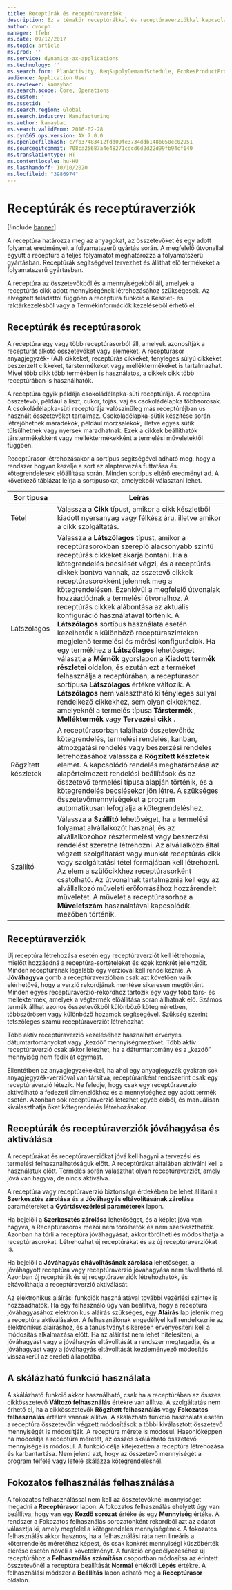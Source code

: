```yaml
---
title: Receptúrák és receptúraverziók
description: Ez a témakör receptúrákkal és receptúraverziókkal kapcsolatban tartalmaz tájékoztatást. A receptúra határozza meg az anyagokat, az összetevőket és egy adott folyamat eredményeit a folyamatszerű gyártás során. Receptúrák segítségével tervezhet és állíthat elő termékeket a folyamatszerű gyártásban.
author: cvocph
manager: tfehr
ms.date: 09/12/2017
ms.topic: article
ms.prod: ''
ms.service: dynamics-ax-applications
ms.technology: ''
ms.search.form: PlanActivity, ReqSupplyDemandSchedule, EcoResProductProdTypeFormulaNoActiveFormulaFormPart
audience: Application User
ms.reviewer: kamaybac
ms.search.scope: Core, Operations
ms.custom: ''
ms.assetid: ''
ms.search.region: Global
ms.search.industry: Manufacturing
ms.author: kamaybac
ms.search.validFrom: 2016-02-28
ms.dyn365.ops.version: AX 7.0.0
ms.openlocfilehash: c7fb37483412fdd09fe3734ddb148b050ec02951
ms.sourcegitcommit: 708ca25687a4e48271cdcd6d2d22d99fb94cf140
ms.translationtype: HT
ms.contentlocale: hu-HU
ms.lasthandoff: 10/10/2020
ms.locfileid: "3986974"
---
```

# <a name="formulas-and-formula-versions"></a>Receptúrák és receptúraverziók

[!include [banner](../includes/banner.md)]

A receptúra határozza meg az anyagokat, az összetevőket és egy adott folyamat eredményeit a folyamatszerű gyártás során. A megfelelő útvonallal együtt a receptúra a teljes folyamatot meghatározza a folyamatszerű gyártásban. Receptúrák segítségével tervezhet és állíthat elő termékeket a folyamatszerű gyártásban.

A receptúra az összetevőkből és a mennyiségekből áll, amelyek a receptúrás cikk adott mennyiségének létrehozásához szükségesek. Az elvégzett feladattól függően a receptúra funkció a Készlet- és raktárkezelésből vagy a Termékinformációk kezeléséből érhető el.

## <a name="formulas-and-formula-lines"></a>Receptúrák és receptúrasorok
A receptúra egy vagy több receptúrasorból áll, amelyek azonosítják a receptúrát alkotó összetevőket vagy elemeket. A receptúrasor anyagjegyzék- (AJ) cikkeket, receptúrás cikkeket, tényleges súlyú cikkeket, beszerzett cikkeket, társtermékeket vagy melléktermékeket is tartalmazhat. Mivel több cikk több termékben is használatos, a cikkek cikk több receptúrában is használhatók.

A receptúra egyik példája csokoládélapka-süti receptúrája. A receptúra összetevői, például a liszt, cukor, tojás, vaj és csokoládélapka többsorosak. A csokoládélapka-süti receptúrája valószínűleg más receptúréjban us használt összetevőket tartalmaz. Csokoládélapka-sütik készítése során létrejöhetnek maradékok, például morzsalékok, illetve egyes sütik túlsülhetnek vagy nyersek maradhatnak. Ezek a cikkek beállíthatók társtermékekként vagy melléktermékekként a termelési műveletektől függően.

Receptúrasor létrehozásakor a sortípus segítségével adható meg, hogy a rendszer hogyan kezelje a sort az alaptervezés futtatása és kötegrendelések előállítása során. Minden sortípus eltérő eredményt ad. A következő táblázat leírja a sortípusokat, amelyekből választani lehet. 

| Sor típusa     | Leírás  |
|---------------|--------------|
| Tétel          | Válassza a **Cikk** típust, amikor a cikk készletből kiadott nyersanyag vagy félkész áru, illetve amikor a cikk szolgáltatás. |
| Látszólagos       | Válassza a **Látszólagos** típust, amikor a receptúrasorokban szereplő alacsonyabb szintű receptúrás cikkeket akarja bontani. Ha a kötegrendelés becslését végzi, és a receptúrás cikkek bontva vannak, az sszetevő cikkek receptúrasorokként jelennek meg a kötegrendelésen. Ezenkívül a megfelelő útvonalak hozzáadódnak a termelési útvonalhoz. A receptúrás cikkek alábontása az aktuális konfiguráció használatával történik. A **Látszólagos** sortípus használata esetén kezelhetők a különböző receptúraszinteken megjelenő termelési és mérési konfigurációk. Ha egy termékhez a **Látszólagos** lehetőséget választja a **Mérnök** gyorslapon a **Kiadott termék részletei** oldalon, és ezután ezt a terméket felhasználja a receptúrában, a receptúrasor sortípusa **Látszólagos** értékre változik. A **Látszólagos** nem választható ki tényleges súllyal rendelkező cikkekhez, sem olyan cikkekhez, amelyeknél a termelés típusa **Társtermék** , **Melléktermék** vagy **Tervezési cikk** . |
| Rögzített készletek | A receptúrasorban található összetevőhöz kötegrendelés, termelési rendelés, kanban, átmozgatási rendelés vagy beszerzési rendelés létrehozásához válassza a **Rögzített készletek** elemet. A kapcsolódó rendelés meghatározása az alapértelmezett rendelési beállítások és az összetevő termelési típusa alapján történik, és a kötegrendelés becslésekor jön létre. A szükséges összetevőmennyiségeket a program automatikusan lefoglalja a kötegrendeléshez. |
| Szállító        | Válassza a **Szállító** lehetőséget, ha a termelési folyamat alvállalkozót használ, és az alvállalkozóhoz résztermelést vagy beszerzési rendelést szeretne létrehozni. Az alvállalkozó által végzett szolgáltatást vagy munkát receptúrás cikk vagy szolgáltatási tétel formájában kell létrehozni. Az elem a szülőcikkhez receptúrasorként csatolható. Az útvonalnak tartalmaznia kell egy az alvállalkozó műveleti erőforrásához hozzárendelt műveletet. A művelet a receptúrasorhoz a **Műveletszám** használatával kapcsolódik. mezőben történik. |

## <a name="formula-versions"></a>Receptúraverziók
Új receptúra létrehozása esetén egy receptúraverziót kell létrehoznia, mielőtt hozzáadná a receptúra-sortételeket és ezek konkrét jellemzőit. Minden receptúrának legalább egy verzióval kell rendelkeznie. A **Jóváhagyva** gomb a receptúraverzióban csak azt követően válik elérhetővé, hogy a verzió rekordjának mentése sikeresen megtörtént. Minden egyes receptúraverzió-rekordhoz tartozik egy vagy több társ- és melléktermék, amelyek a végtermék előállítása során állhatnak elő. Számos termék állhat azonos összetevőkből különböző kötegméretben, többszörösen vagy különböző hozamok segítségével. Szükség szerint tetszőleges számú receptúraverziót létrehozhat.

Több aktív receptúraverzió kezeléséhez használhat érvényes dátumtartományokat vagy „kezdő” mennyiségmezőket. Több aktív receptúraverzió csak akkor létezhet, ha a dátumtartomány és a „kezdő” mennyiség nem fedik át egymást.

Ellentétben az anyagjegyzékekkel, ha ahol egy anyagjegyzék gyakran sok anyagjegyzék-verzióval van társítva, receptúránként rendszerint csak egy receptúraverzió létezik. Ne feledje, hogy csak egy receptúraverzió aktiválható a fedezeti dimenziókhoz és a mennyiséghez egy adott termék esetén. Azonban sok receptúraverzió létezhet egyéb okból, és manuálisan kiválaszthatja őket kötegrendelés létrehozásakor.

## <a name="approve-and-activate-formulas-and-formula-versions"></a>Receptúrák és receptúraverziók jóváhagyása és aktiválása
A receptúrákat és receptúraverziókat jóvá kell hagyni a tervezési és termelési felhasználhatóságuk előtt. A receptúrákat általában aktiválni kell a használatuk előtt. Termelés során választhat olyan receptúraverziót, amely jóvá van hagyva, de nincs aktiválva.

A receptúra vagy receptúraverzió biztonsága érdekében be lehet állítani a **Szerkesztés zárolása** és a **Jóváhagyás eltávolításának zárolása** paramétereket a **Gyártásvezérlési paraméterek** lapon.

Ha bejelöli a **Szerkesztés zárolása** lehetőséget, és a képlet jóvá van hagyva, a Receptúrasorok mezői nem törölhetők és nem szerkeszthetők. Azonban ha törli a receptúra jóváhagyását, akkor törölheti és módosíthatja a receptúrasorokat. Létrehozhat új receptúrákat és az új receptúraverziókat is.

Ha bejelöli a **Jóváhagyás eltávolításának zárolása** lehetőséget, a jóváhagyott receptúra vagy receptúraverzió jóváhagyása nem távolítható el. Azonban új receptúrák és új receptúraverziók létrehozhatók, és eltávolíthatja a receptúraverzió aktiválását.

Az elektronikus aláírási funkciók használatával további vezérlési szintek is hozzáadhatók. Ha egy felhasználó úgy van beállítva, hogy a receptúra jóváhagyásához elektronikus aláírás szükséges, egy **Aláírás** lap jelenik meg a receptúra aktiválásakor. A felhasználónak engedéllyel kell rendelkeznie az elektronikus aláíráshoz, és a tanúsítványt sikeresen érvényesíteni kell a módosítás alkalmazása előtt. Ha az aláírást nem lehet hitelesíteni, a jóváhagyást vagy a jóváhagyás eltávolítását a rendszer megtagadja, és a jóváhagyást vagy a jóváhagyás eltávolítását kezdeményező módosítás visszakerül az eredeti állapotába.

## <a name="use-the-scalable-feature"></a>A skálázható funkció használata
A skálázható funkció akkor használható, csak ha a receptúrában az összes cikkösszetevő **Változó felhasználás** értékre van állítva. A szolgáltatás nem érhető el, ha a cikkösszetevők **Rögzített felhasználás** vagy **Fokozatos felhasználás** értékre vannak állítva. A skálázható funkció használata esetén a receptúra összetevőin végzett módosítások a többi kiválasztott összetevő mennyiségét is módosítják. A receptúra mérete is módosul. Hasonlóképpen ha módosítja a receptúra méretét, az összes skálázható összetevő mennyisége is módosul. A funkció célja kifejezetten a receptúra létrehozása és karbantartása. Nem jelenti azt, hogy az összetevő mennyiségét a program felfelé vagy lefelé skálázza kötegrendelésnél.

## <a name="use-step-consumption"></a>Fokozatos felhasználás felhasználása
A fokozatos felhasználással nem kell az összetevőknél mennyiséget megadni a **Receptúrasor** lapon. A fokozatos felhasználás ehelyett úgy van beállítva, hogy van egy **Kezdő sorozat** értéke és egy **Mennyiség** értéke. A rendszer a Fokozatos felhasználás sorozatonként rekordból azt az adatot választja ki, amely megfelel a kötegrendelés mennyiségének. A fokozatos felhasználás akkor hasznos, ha a felhasználási ráta nem lineáris a köterrendelés méretéhez képest, és csak konkrét mennyiségi küszöbérték elérése esetén növeli a követelményt. A funkció engedélyezéséhez új receptúrához a **Felhasználás számítása** csoportban módosítsa az érintett összetevőnél a receptúra beállítását **Normál** értékről **Lépés** értékre. A felhasználási módszer a **Beállítás** lapon adható meg a **Receptúrasor** oldalon.
